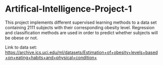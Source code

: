 # Artifical-Intelligence-Project-1


This project implements different supervised learning methods to a data set containing 2111 subjects with their corresponding obesity level. Regression and classification methods are used in order to predict whether subjects will be obese or not.

Link to data set: https://archive.ics.uci.edu/ml/datasets/Estimation+of+obesity+levels+based+on+eating+habits+and+physical+condition+



